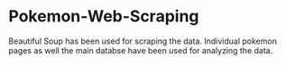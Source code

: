 # Pokemon-Web-Scraping
Beautiful Soup has been used for scraping the data. Individual pokemon pages as well the main databse have been used for analyzing the data.
